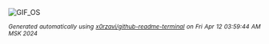 <div align="justify">
<picture>
    <source media="(prefers-color-scheme: dark)" srcset="https://i.ibb.co/KzxB1D2/output-gif.gif">
    <source media="(prefers-color-scheme: light)" srcset="https://i.ibb.co/KzxB1D2/output-gif.gif">
    <img alt="GIF_OS" src="https://i.ibb.co/KzxB1D2/output-gif.gif">
</picture>

<sub><i>Generated automatically using [x0rzavi/github-readme-terminal](https://github.com/x0rzavi/github-readme-terminal) on Fri Apr 12 03:59:44 AM MSK 2024</i></sub>

</div>

<!-- Image deletion URL: https://ibb.co/Z1zvZSB/e067c0a12cb1de71b08e9acdefc444ca -->